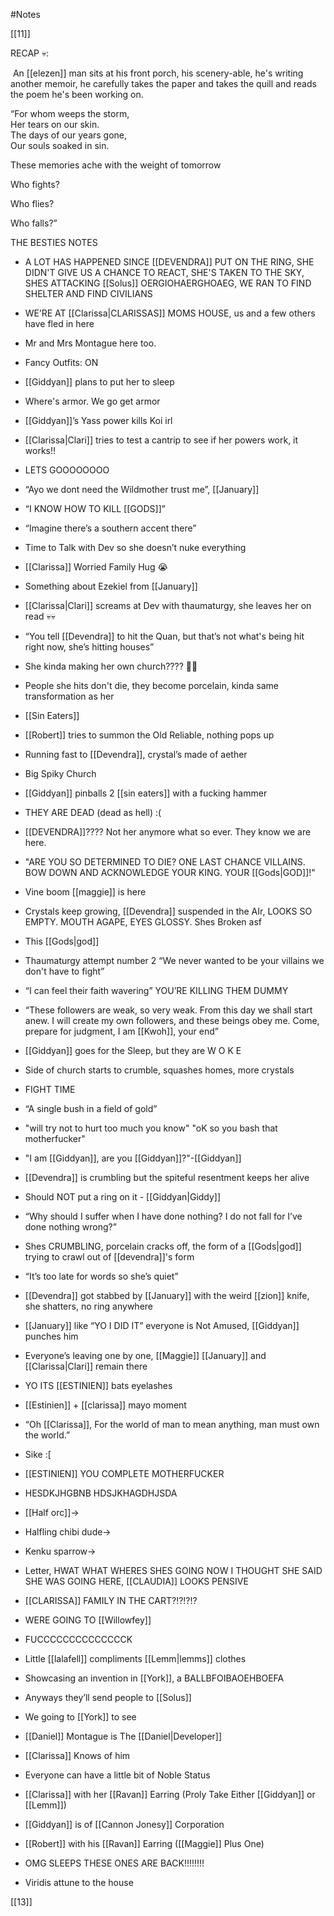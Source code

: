 #Notes 

[[11]]

RECAP 💀:  
  

 An [[elezen]] man sits at his front porch, his scenery-able, he's writing another memoir, he carefully takes the paper and takes the quill and reads the poem he's been working on.  
  
“For whom weeps the storm,  
Her tears on our skin.  
The days of our years gone,  
Our souls soaked in sin.

These memories ache with the weight of tomorrow

Who fights? 

Who flies?

Who falls?”

  
THE BESTIES NOTES

-   A LOT HAS HAPPENED SINCE [[DEVENDRA]] PUT ON THE RING, SHE DIDN'T GIVE US A CHANCE TO REACT, SHE'S TAKEN TO THE SKY, SHES ATTACKING [[Solus]] OERGIOHAERGHOAEG, WE RAN TO FIND SHELTER AND FIND CIVILIANS
    
-   WE’RE AT [[Clarissa|CLARISSAS]] MOMS HOUSE, us and a few others have fled in here
    
-   Mr and Mrs Montague here too.
    
-   Fancy Outfits: ON
    
-   [[Giddyan]] plans to put her to sleep
    
-   Where's armor. We go get armor
    
-   [[Giddyan]]’s Yass power kills Koi irl
    
-   [[Clarissa|Clari]] tries to test a cantrip to see if her powers work, it works!!
    
-   LETS GOOOOOOOO
    
-   “Ayo we dont need the Wildmother trust me”, [[January]]
    
-   “I KNOW HOW TO KILL [[GODS]]”
    
-   “Imagine there’s a southern accent there”
    
-   Time to Talk with Dev so she doesn’t nuke everything
    
-   [[Clarissa]] Worried Family Hug 😭
    
-   Something about Ezekiel from [[January]] 
    
-   [[Clarissa|Clari]] screams at Dev with thaumaturgy, she leaves her on read 💀💀
    
-   “You tell [[Devendra]] to hit the Quan, but that’s not what's being hit right now, she’s hitting houses”
    
-   She kinda making her own church???? 🤨🤨
    
-   People she hits don't die, they become porcelain, kinda same transformation as her
    
-   [[Sin Eaters]]
    
-   [[Robert]] tries to summon the Old Reliable, nothing pops up
    
-   Running fast to [[Devendra]], crystal’s made of aether
    
-   Big Spiky Church
    
-   [[Giddyan]] pinballs 2 [[sin eaters]] with a fucking hammer
    
-   THEY ARE DEAD (dead as hell) :(
    
-   [[DEVENDRA]]???? Not her anymore what so ever. They know we are here.
    
-   "ARE YOU SO DETERMINED TO DIE? ONE LAST CHANCE VILLAINS. BOW DOWN AND ACKNOWLEDGE YOUR KING. YOUR [[Gods|GOD]]!"
    
-   Vine boom [[maggie]] is here
    
-   Crystals keep growing, [[Devendra]] suspended in the AIr, LOOKS SO EMPTY. MOUTH AGAPE, EYES GLOSSY. Shes Broken asf 
    
-   This [[Gods|god]]
    
-   Thaumaturgy attempt number 2 “We never wanted to be your villains we don't have to fight”
    
-   “I can feel their faith wavering” YOU’RE KILLING THEM DUMMY
    
-   “These followers are weak, so very weak. From this day we shall start anew. I will create my own followers, and these beings obey me. Come, prepare for judgment, I am [[Kwoh]], your end” 
    
-   [[Giddyan]] goes for the Sleep, but they are W O K E
    
-   Side of church starts to crumble, squashes homes, more crystals
    
-   FIGHT TIME
    
-   “A single bush in a field of gold”
    
-   "will try not to hurt too much you know" "oK so you bash that motherfucker"
    
-   "I am [[Giddyan]], are you [[Giddyan]]?"-[[Giddyan]]
    
-   [[Devendra]] is crumbling but the spiteful resentment keeps her alive
    
-   Should NOT put a ring on it - [[Giddyan|Giddy]]
    
-   “Why should I suffer when I have done nothing? I do not fall for I’ve done nothing wrong?”
    
-   Shes CRUMBLING, porcelain cracks off, the form of a [[Gods|god]] trying to crawl out of [[devendra]]'s form
    
-   “It’s too late for words so she’s quiet”
    
-   [[Devendra]] got stabbed by [[January]] with the weird [[zion]] knife, she shatters, no ring anywhere
    
-   [[January]] like “YO I DID IT” everyone is Not Amused, [[Giddyan]] punches him
    
-   Everyone’s leaving one by one, [[Maggie]] [[January]] and [[Clarissa|Clari]] remain there
    
-   YO ITS [[ESTINIEN]] bats eyelashes
    
-   [[Estinien]] + [[clarissa]] mayo moment
    
-   “Oh [[Clarissa]], For the world of man to mean anything, man must own the world.”
    
-   Sike :[
    
-   [[ESTINIEN]] YOU COMPLETE MOTHERFUCKER
    
-   HESDKJHGBNB HDSJKHAGDHJSDA 
    
-   [[Half orc]]->
    
-   Halfling chibi dude->
    
-   Kenku sparrow->
    
-   Letter, HWAT WHAT WHERES SHES GOING NOW I THOUGHT SHE SAID SHE WAS GOING HERE, [[CLAUDIA]] LOOKS PENSIVE
    
-   [[CLARISSA]] FAMILY IN THE CART?!?!?!?
    
-   WERE GOING TO [[Willowfey]]
    
-   FUCCCCCCCCCCCCCCK 
    
-   Little [[lalafell]] compliments [[Lemm|lemms]] clothes
    
-   Showcasing an invention in [[York]], a BALLBFOIBAOEHBOEFA
    
-   Anyways they’ll send people to [[Solus]]
    
-   We going to [[York]] to see
    
-   [[Daniel]] Montague is The [[Daniel|Developer]]
    

-   [[Clarissa]] Knows of him
    

-   Everyone can have a little bit of Noble Status
    

-   [[Clarissa]] with her [[Ravan]] Earring (Proly Take Either [[Giddyan]] or [[Lemm]])
    

-   [[Giddyan]] is of [[Cannon Jonesy]] Corporation
    

-   [[Robert]] with his [[Ravan]] Earring ([[Maggie]] Plus One)
    

-   OMG SLEEPS THESE ONES ARE BACK!!!!!!!!
    

-   Viridis attune to the house

[[13]]